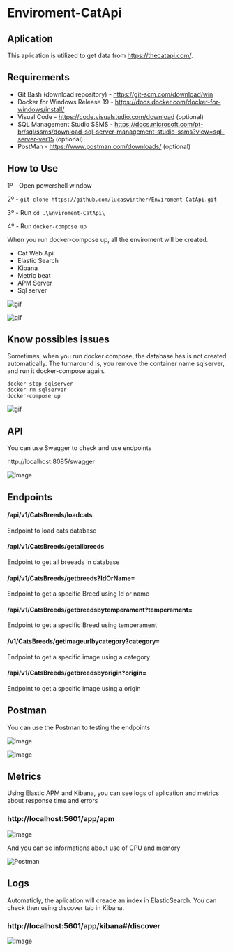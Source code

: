 # Enviroment-CatApi

## Aplication
This aplication is utilized to get data from https://thecatapi.com/.

## Requirements

* Git Bash (download repository) - https://git-scm.com/download/win
* Docker for Windows Release 19 - https://docs.docker.com/docker-for-windows/install/
* Visual Code - https://code.visualstudio.com/download (optional)
* SQL Management Studio SSMS - https://docs.microsoft.com/pt-br/sql/ssms/download-sql-server-management-studio-ssms?view=sql-server-ver15 (optional)
* PostMan - https://www.postman.com/downloads/ (optional)

## How to Use

1º - Open powershell window

2º - ```git clone https://github.com/lucaswinther/Enviroment-CatApi.git```

3º - Run ```cd .\Enviroment-CatApi\ ```

4º - Run ```docker-compose up```

When you run docker-compose up, all the enviroment will be created.

* Cat Web Api
* Elastic Search
* Kibana
* Metric beat
* APM Server
* Sql server

![gif](https://github.com/lucaswinther/Enviroment-CatApi/blob/master/images/enviroment.png)


![gif](https://github.com/lucaswinther/Enviroment-CatApi/blob/master/images/compose-up.gif)



## Know possibles issues
Sometimes, when you run docker compose, the database has is not created automatically.
The turnaround is, you remove the container name sqlserver, and run it docker-compose again.

```
docker stop sqlserver
docker rm sqlserver
docker-compose up
```

![gif](https://github.com/lucaswinther/Enviroment-CatApi/blob/master/images/compose-up2.gif)


## API
You can use Swagger to check and use endpoints 

http://localhost:8085/swagger

![Image](https://github.com/lucaswinther/Enviroment-CatApi/blob/master/images/swagger.png)

## Endpoints

#### /api/v1/CatsBreeds/loadcats
Endpoint to load cats database

#### /api/v1/CatsBreeds/getallbreeds
Endpoint to get all breeads in database

#### /api/v1/CatsBreeds/getbreeds?IdOrName=
Endpoint to get a specific Breed using Id or name

#### /api/v1/CatsBreeds/getbreedsbytemperament?temperament=
Endpoint to get a specific Breed using temperament

#### /v1/CatsBreeds/getimageurlbycategory?category=
Endpoint to get a specific image using a category

#### /api/v1/CatsBreeds/getbreedsbyorigin?origin=
Endpoint to get a specific image using a origin


## Postman
You can use the Postman to testing the endpoints

![Image](https://github.com/lucaswinther/Enviroment-CatApi/blob/master/images/Postman.png)

![Image](https://github.com/lucaswinther/Enviroment-CatApi/blob/master/images/Postman2.png)


## Metrics
Using Elastic APM and Kibana, you can see logs of aplication and metrics about response time and errors

### http://localhost:5601/app/apm 

![Image](https://github.com/lucaswinther/Enviroment-CatApi/blob/master/images/ApiMonitoring.png)

And you can se informations about use of CPU and memory

![Postman](https://github.com/lucaswinther/Enviroment-CatApi/blob/master/images/ApiMonitoring2.png)


## Logs
Automaticly, the aplication will creade an index in ElasticSearch.
You can check then using discover tab in Kibana.

### http://localhost:5601/app/kibana#/discover

![Image](https://github.com/lucaswinther/Enviroment-CatApi/blob/master/images/ApiLogs.png)
